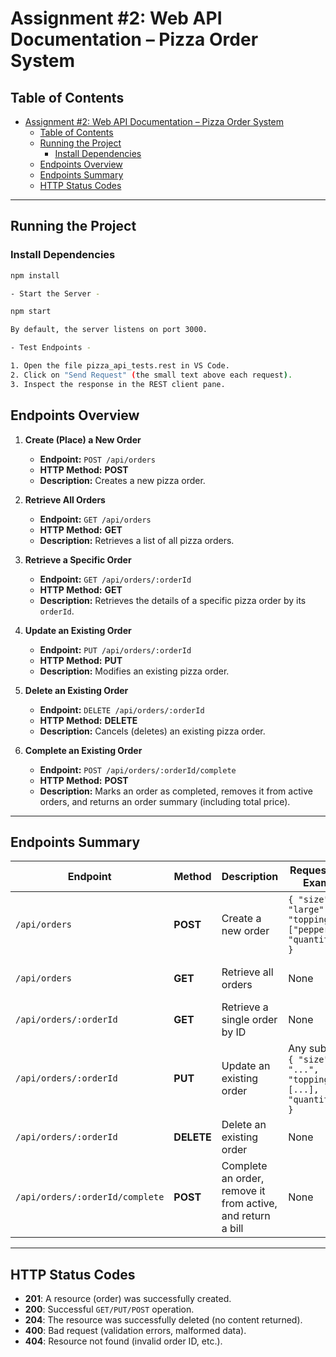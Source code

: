 # Assignment #2: Web API Documentation – Pizza Order System

## Table of Contents

- [Assignment #2: Web API Documentation – Pizza Order System](#assignment-2-web-api-documentation--pizza-order-system)
  - [Table of Contents](#table-of-contents)
  - [Running the Project](#running-the-project)
    - [Install Dependencies](#install-dependencies)
  - [Endpoints Overview](#endpoints-overview)
  - [Endpoints Summary](#endpoints-summary)
  - [HTTP Status Codes](#http-status-codes)

---

## Running the Project

### Install Dependencies

```bash
npm install

- Start the Server -

npm start

By default, the server listens on port 3000.

- Test Endpoints -

1. Open the file pizza_api_tests.rest in VS Code.
2. Click on "Send Request" (the small text above each request).
3. Inspect the response in the REST client pane.
```

## Endpoints Overview

1. **Create (Place) a New Order**  
   - **Endpoint:** `POST /api/orders`  
   - **HTTP Method:** **POST**  
   - **Description:** Creates a new pizza order.

2. **Retrieve All Orders**  
   - **Endpoint:** `GET /api/orders`  
   - **HTTP Method:** **GET**  
   - **Description:** Retrieves a list of all pizza orders.

3. **Retrieve a Specific Order**  
   - **Endpoint:** `GET /api/orders/:orderId`  
   - **HTTP Method:** **GET**  
   - **Description:** Retrieves the details of a specific pizza order by its `orderId`.

4. **Update an Existing Order**  
   - **Endpoint:** `PUT /api/orders/:orderId`  
   - **HTTP Method:** **PUT**  
   - **Description:** Modifies an existing pizza order.

5. **Delete an Existing Order**  
   - **Endpoint:** `DELETE /api/orders/:orderId`  
   - **HTTP Method:** **DELETE**  
   - **Description:** Cancels (deletes) an existing pizza order.

6. **Complete an Existing Order**  
   - **Endpoint:** `POST /api/orders/:orderId/complete`  
   - **HTTP Method:** **POST**  
   - **Description:** Marks an order as completed, removes it from active orders, and returns an order summary (including total price).

---

## Endpoints Summary

| **Endpoint**                     | **Method** | **Description**                                                 | **Request Body Example**                                            | **Response**                                    |
|---------------------------------|-----------|-----------------------------------------------------------------|---------------------------------------------------------------------|-------------------------------------------------|
| `/api/orders`                   | **POST**   | Create a new order                                              | `{ "size": "large", "toppings": ["pepperoni"], "quantity": 2 }`     | Returns the created order object               |
| `/api/orders`                   | **GET**    | Retrieve all orders                                             | None                                                                | Returns array of orders                        |
| `/api/orders/:orderId`          | **GET**    | Retrieve a single order by ID                                   | None                                                                | Returns the order object                       |
| `/api/orders/:orderId`          | **PUT**    | Update an existing order                                        | Any subset of `{ "size": "...", "toppings": [...], "quantity": # }` | Returns the updated order object               |
| `/api/orders/:orderId`          | **DELETE** | Delete an existing order                                        | None                                                                | Returns **204 No Content**                     |
| `/api/orders/:orderId/complete` | **POST**   | Complete an order, remove it from active, and return a bill      | None                                                                | Returns a summary with `totalPrice`            |

---

## HTTP Status Codes

- **201**: A resource (order) was successfully created.  
- **200**: Successful `GET/PUT/POST` operation.  
- **204**: The resource was successfully deleted (no content returned).  
- **400**: Bad request (validation errors, malformed data).  
- **404**: Resource not found (invalid order ID, etc.).
  